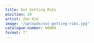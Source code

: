 ```yaml
---
title: Out Getting Ribs
position: 20
artist: Zoo Kid
image: "/uploads/out-getting-ribs.jpg"
catalogue-number: HA004
format: 7"
---
```


